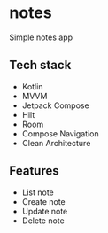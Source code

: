# notes

Simple notes app

## Tech stack
- Kotlin
- MVVM
- Jetpack Compose
- Hilt
- Room
- Compose Navigation
- Clean Architecture

## Features
- List note
- Create note
- Update note
- Delete note
